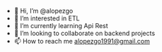 - 👋 Hi, I’m @alopezgo
- 👀 I’m interested in ETL
- 🌱 I’m currently learning Api Rest
- 💞️ I’m looking to collaborate on backend projects
- 📫 How to reach me alopezgo1991@gmail.com

<!---
alopezgo/alopezgo is a ✨ special ✨ repository because its `README.md` (this file) appears on your GitHub profile.
You can click the Preview link to take a look at your changes.
--->
